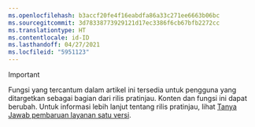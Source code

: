 ```yaml
---
ms.openlocfilehash: b3accf20fe4f16eabdfa86a33c271ee6663b06bc
ms.sourcegitcommit: 3d78338773929121d17ec3386f6cb67bfb2272cc
ms.translationtype: HT
ms.contentlocale: id-ID
ms.lasthandoff: 04/27/2021
ms.locfileid: "5951123"
---
```

> [!IMPORTANT]
> Fungsi yang tercantum dalam artikel ini tersedia untuk pengguna yang ditargetkan sebagai bagian dari rilis pratinjau. Konten dan fungsi ini dapat berubah. Untuk informasi lebih lanjut tentang rilis pratinjau, lihat [Tanya Jawab pembaruan layanan satu versi](/dynamics365/unified-operations/fin-and-ops/get-started/one-version).